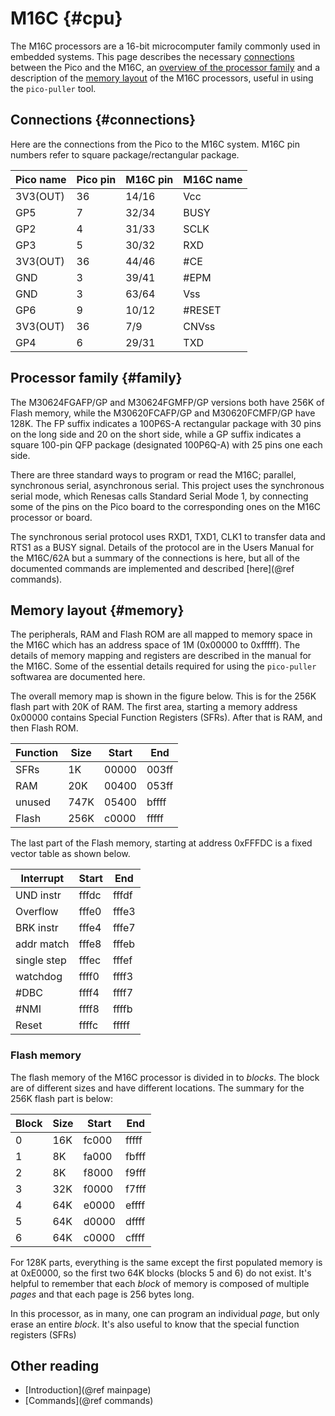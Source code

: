 # M16C {#cpu} #
The M16C processors are a 16-bit microcomputer family commonly used in embedded systems.  This page describes the necessary [connections](#connections) between the Pico and the M16C, an [overview of the processor family](#family) and 
 a description of the [memory layout](#memory) of the M16C processors, useful in using the `pico-puller` tool.

## Connections {#connections} ##
Here are the connections from the Pico to the M16C system.  M16C pin numbers refer to square package/rectangular package.

| Pico name | Pico pin | M16C pin | M16C name |
|-----------|----------|----------|-----------|
| 3V3(OUT)  |  36      |  14/16   |  Vcc      |
|  GP5      |   7      |  32/34   |  BUSY     |
|  GP2      |   4      |  31/33   |  SCLK     |   
|  GP3      |   5      |  30/32   |  RXD      |   
| 3V3(OUT)  |  36      |  44/46   |  \#CE      |
|  GND      |   3      |  39/41   |  \#EPM     |
|  GND      |   3      |  63/64   |  Vss      |
|  GP6      |   9      |  10/12   |  \#RESET   |
| 3V3(OUT)  |  36      |   7/9    |  CNVss    |
|  GP4      |   6      |  29/31   |  TXD      |  

## Processor family {#family} ##

The M30624FGAFP/GP and M30624FGMFP/GP versions both have 256K of Flash memory, while the M30620FCAFP/GP and M30620FCMFP/GP have 128K.  The FP suffix indicates a 100P6S-A rectangular package with 30 pins on the long side and 20 on the short side, while a GP suffix indicates a square 100-pin QFP package (designated 100P6Q-A) with 25 pins one each side.

There are three standard ways to program or read the M16C; parallel, synchronous serial, asynchronous serial.  This project uses the synchronous serial mode, which Renesas calls Standard Serial Mode 1, by connecting some of the pins on the Pico board to the corresponding ones on the M16C processor or board.  

The synchronous serial protocol uses RXD1, TXD1, CLK1 to transfer data and RTS1 as a BUSY signal. Details of the protocol are in the Users Manual for the M16C/62A but a summary of the connections is here, but all of the documented commands are implemented and described [here](@ref commands). 

## Memory layout {#memory} ##
The peripherals, RAM and Flash ROM are all mapped to memory space in the M16C which has an address space of 1M (0x00000 to 0xfffff).  The details of memory mapping and registers are described in the manual for the M16C.  Some of the essential details required for using the `pico-puller` softwarea are documented here.  

The overall memory map is shown in the figure below.  This is for the 256K flash part with 20K of RAM.  The first area, starting a memory address 0x00000 contains Special Function Registers (SFRs).  After that is RAM, and then Flash ROM.

| Function | Size | Start |  End  |
|----------|------|-------|-------|
|  SFRs    |   1K | 00000 | 003ff |
|  RAM     |  20K | 00400 | 053ff |
|  unused  | 747K | 05400 | bffff |
|  Flash   | 256K | c0000 | fffff |

The last part of the Flash memory, starting at address 0xFFFDC is a fixed vector table as shown below.

| Interrupt   | Start |  End  |
|-------------|-------|-------|
| UND instr   | fffdc | fffdf |
| Overflow    | fffe0 | fffe3 |
| BRK instr   | fffe4 | fffe7 |
| addr match  | fffe8 | fffeb |
| single step | fffec | fffef |
| watchdog    | ffff0 | ffff3 |
| \#DBC        | ffff4 | ffff7 |
| \#NMI        | ffff8 | ffffb |
| Reset       | ffffc | fffff |


### Flash memory
The flash memory of the M16C processor is divided in to *blocks*.  The block are of different sizes and have different locations.  The summary for the 256K flash part is below:

| Block | Size | Start |  End  |
|-------|------|-------|-------|
|  0    |  16K | fc000 | fffff |
|  1    |   8K | fa000 | fbfff |
|  2    |   8K | f8000 | f9fff |
|  3    |  32K | f0000 | f7fff |
|  4    |  64K | e0000 | effff |
|  5    |  64K | d0000 | dffff |
|  6    |  64K | c0000 | cffff |


For 128K parts, everything is the same except the first populated memory is at 0xE0000, so the first two 64K blocks (blocks 5 and 6) do not exist.  It's helpful to remember that each *block* of memory is composed of multiple *pages* and that each page is 256 bytes long.  

In this processor, as in many, one can program an individual *page*, but only erase an entire *block*.  It's also useful to know that the special function registers (SFRs) 

## Other reading

- [Introduction](@ref mainpage)
- [Commands](@ref commands)

